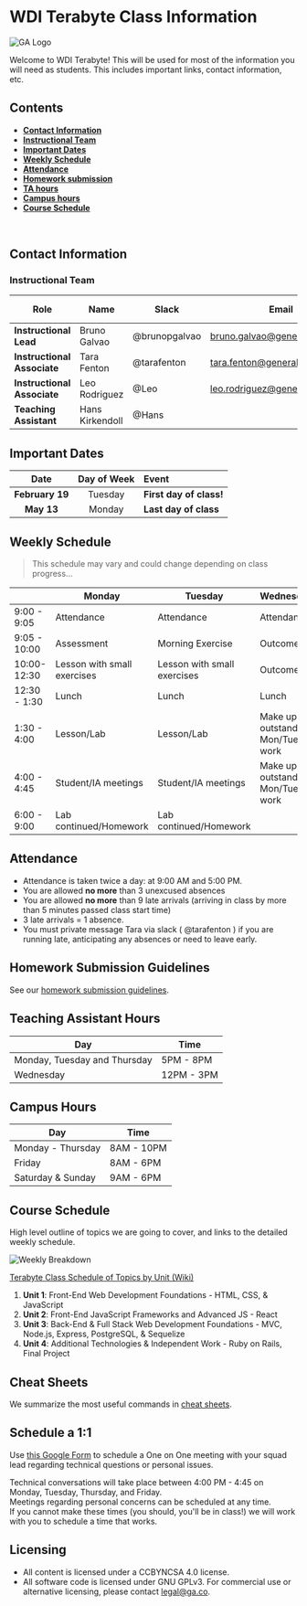 # WDI  Terabyte Class Information

![GA Logo](https://github.com/generalassembly/ga-ruby-on-rails-for-devs/raw/master/images/ga.png)

Welcome to WDI Terabyte! This will be used for most of the information you will need as students. This includes important links, contact information, etc.

## Contents

- [**Contact Information**](#contact-information)
- [**Instructional Team**](#instructional-team)
- [**Important Dates**](#important-dates)
- [**Weekly Schedule**](#weekly-schedule)
- [**Attendance**](#attendance)
- [**Homework submission**](#homework-submission-guidelines)
- [**TA hours**](#teaching-assistant-hours)
- [**Campus hours**](#campus-hours)
- [**Course Schedule**](#course-schedule)
<br>

## Contact Information

### Instructional Team

| Role                        | Name          | Slack        | Email                          | GitHub Enterprise                                       |
| --------------------------- | ------------- | ------------ | ------------------------------ | ------------------------------------------------------- |
| **Instructional Lead**      | Bruno Galvao   | @brunopgalvao | bruno.galvao@generalassemb.ly   | [brunopgalvao](https://git.generalassemb.ly/brunopgalvao) |
| **Instructional Associate** | Tara Fenton | @tarafenton | tara.fenton@generalassemb.ly | [tara-fenton](https://git.generalassemb.ly/tara-fenton)
| **Instructional Associate** | Leo Rodriguez | @Leo | leo.rodriguez@generalassemb.ly | [Leonardo](https://git.generalassemb.ly/leo.rodriguez)
| **Teaching Assistant** | Hans Kirkendoll | @Hans  | | [Hans Kirkendoll ](https://git.generalassemb.ly/hanskirkendoll)

## Important Dates

| Date | Day of Week | Event |
|:----:|:-----------:|:------|
| **February 19**  | Tuesday | **First day of class!** |
| **May 13** | Monday | **Last day of class** |

## Weekly Schedule
> This schedule may vary and could change depending on class progress...  

|             | Monday | Tuesday | Wednesday | Thursday | Friday |
| ------------|--------|---------|-----------|----------|--------|
|9:00 - 9:05| Attendance | Attendance | Attendance | Attendance | Attendance |
|9:05 - 10:00| Assessment | Morning Exercise | Outcomes | Morning Exercise | Review/Advanced Topic |
|10:00-12:30|Lesson with small exercises| Lesson with small exercises| Outcomes | Lesson with small exercises| Lesson with small exercises |
|12:30 - 1:30| Lunch | Lunch | Lunch | Lunch | Lunch |
|1:30 - 4:00| Lesson/Lab | Lesson/Lab | Make up outstanding Mon/Tues work| Lesson/Lab | Lesson/Lab | 
|4:00 - 4:45| Student/IA meetings | Student/IA meetings | Make up outstanding Mon/Tues work| Student/IA meetings | Student/IA meetings |
|6:00 - 9:00  | Lab continued/Homework | Lab continued/Homework | | Lab continued/Homework | Lab continued/Homework | 


## Attendance

* Attendance is taken twice a day: at 9:00 AM and 5:00 PM.
* You are allowed **no more** than 3 unexcused absences
* You are allowed **no more** than 9 late arrivals (arriving in class by more than 5 minutes passed class start time)
* 3 late arrivals = 1 absence.
* You must private message Tara via slack ( @tarafenton ) if you are running late, anticipating any absences or need to leave early.  

## Homework Submission Guidelines

See our [homework submission guidelines](HOMEWORK_SUBMISSION.md).

## Teaching Assistant Hours

| Day | Time |
|-----|------|
| Monday, Tuesday and Thursday | 5PM - 8PM
| Wednesday | 12PM - 3PM |

## Campus Hours

| Day               | Time       |
|-------------------|------------|
| Monday - Thursday | 8AM - 10PM |
| Friday            | 8AM - 6PM  |
| Saturday & Sunday | 9AM - 6PM  |

## Course Schedule

High level outline of topics we are going to cover, and links to the detailed weekly schedule.

![Weekly Breakdown](https://git.generalassemb.ly/wdi-nyc-terabyte/class-info/blob/master/terabyte_weekly_breakdown.png)

[Terabyte Class Schedule of Topics by Unit (Wiki)](https://git.generalassemb.ly/wdi-nyc-terabyte/class-info/wiki/Weekly-Schedules)

1. **Unit 1**: Front-End Web Development Foundations - HTML, CSS, & JavaScript
2. **Unit 2**: Front-End JavaScript Frameworks and Advanced JS - React
3. **Unit 3**: Back-End & Full Stack Web Development Foundations - MVC, Node.js, Express, PostgreSQL, & Sequelize
4. **Unit 4**: Additional Technologies & Independent Work - Ruby on Rails, Final Project

## Cheat Sheets

We summarize the most useful commands in [cheat sheets](https://git.generalassemb.ly/wdi-nyc-terabyte/class-info/wiki/Cheat-Sheets).

## Schedule a 1:1
Use [this Google Form](https://docs.google.com/forms/d/e/1FAIpQLScC6iYmce1Zz915ecGsFt2sLQRd9c5nGUSG1_AAPIGCMI90rg/viewform?vc=0&c=0&w=1) to schedule a One on One meeting with your squad lead regarding technical questions or personal issues.

Technical conversations will take place between 4:00 PM - 4:45 on Monday, Tuesday, Thursday, and Friday.  
Meetings regarding personal concerns can be scheduled at any time.    
If you cannot make these times (you should, you'll be in class!) we will work with you to schedule a time that works.  

## Licensing

* All content is licensed under a CC­BY­NC­SA 4.0 license.
* All software code is licensed under GNU GPLv3. For commercial use or alternative licensing, please contact legal@ga.co.

